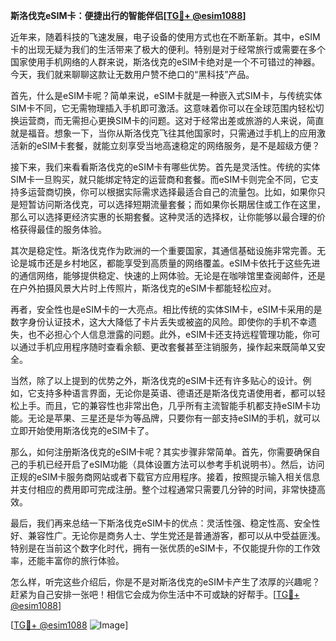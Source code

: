 **斯洛伐克eSIM卡：便捷出行的智能伴侣[[TG💪+ @esim1088](https://t.me/s/esim1088)]**

近年来，随着科技的飞速发展，电子设备的使用方式也在不断革新。其中，eSIM卡的出现无疑为我们的生活带来了极大的便利。特别是对于经常旅行或需要在多个国家使用手机网络的人群来说，斯洛伐克的eSIM卡绝对是一个不可错过的神器。今天，我们就来聊聊这款让无数用户赞不绝口的“黑科技”产品。

首先，什么是eSIM卡呢？简单来说，eSIM卡就是一种嵌入式SIM卡，与传统实体SIM卡不同，它无需物理插入手机即可激活。这意味着你可以在全球范围内轻松切换运营商，而无需担心更换SIM卡的问题。这对于经常出差或旅游的人来说，简直就是福音。想象一下，当你从斯洛伐克飞往其他国家时，只需通过手机上的应用激活新的eSIM卡套餐，就能立刻享受当地高速稳定的网络服务，是不是超级方便？

接下来，我们来看看斯洛伐克的eSIM卡有哪些优势。首先是灵活性。传统的实体SIM卡一旦购买，就只能绑定特定的运营商和套餐。而eSIM卡则完全不同，它支持多运营商切换，你可以根据实际需求选择最适合自己的流量包。比如，如果你只是短暂访问斯洛伐克，可以选择短期流量套餐；而如果你长期居住或工作在这里，那么可以选择更经济实惠的长期套餐。这种灵活的选择权，让你能够以最合理的价格获得最佳的服务体验。

其次是稳定性。斯洛伐克作为欧洲的一个重要国家，其通信基础设施非常完善。无论是城市还是乡村地区，都能享受到高质量的网络覆盖。eSIM卡依托于这些先进的通信网络，能够提供稳定、快速的上网体验。无论是在咖啡馆里查阅邮件，还是在户外拍摄风景大片时上传照片，斯洛伐克的eSIM卡都能轻松应对。

再者，安全性也是eSIM卡的一大亮点。相比传统的实体SIM卡，eSIM卡采用的是数字身份认证技术，这大大降低了卡片丢失或被盗的风险。即使你的手机不幸遗失，也不必担心个人信息泄露的问题。此外，eSIM卡还支持远程管理功能，你可以通过手机应用程序随时查看余额、更改套餐甚至注销服务，操作起来既简单又安全。

当然，除了以上提到的优势之外，斯洛伐克的eSIM卡还有许多贴心的设计。例如，它支持多种语言界面，无论你是英语、德语还是斯洛伐克语使用者，都可以轻松上手。而且，它的兼容性也非常出色，几乎所有主流智能手机都支持eSIM卡功能。无论是苹果、三星还是华为等品牌，只要你有一部支持eSIM的手机，就可以立即开始使用斯洛伐克的eSIM卡了。

那么，如何注册斯洛伐克的eSIM卡呢？其实步骤非常简单。首先，你需要确保自己的手机已经开启了eSIM功能（具体设置方法可以参考手机说明书）。然后，访问正规的eSIM卡服务商网站或者下载官方应用程序。接着，按照提示输入相关信息并支付相应的费用即可完成注册。整个过程通常只需要几分钟的时间，非常快捷高效。

最后，我们再来总结一下斯洛伐克eSIM卡的优点：灵活性强、稳定性高、安全性好、兼容性广。无论你是商务人士、学生党还是普通游客，都可以从中受益匪浅。特别是在当前这个数字化时代，拥有一张优质的eSIM卡，不仅能提升你的工作效率，还能丰富你的旅行体验。

怎么样，听完这些介绍后，你是不是对斯洛伐克的eSIM卡产生了浓厚的兴趣呢？赶紧为自己安排一张吧！相信它会成为你生活中不可或缺的好帮手。[[TG💪+ @esim1088](https://t.me/s/esim1088)] 

[[TG💪+ @esim1088](https://t.me/s/esim1088) ![Image](https://i.postimg.cc/4NQfJmqS/Snipaste-2025-05-13-00-14-12.png)]
